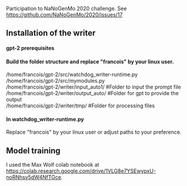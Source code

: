 Participation to NaNoGenMo 2020 challenge.
See https://github.com/NaNoGenMo/2020/issues/17

## Installation of the writer
#### gpt-2 prerequisites
#### Build the folder structure and replace "francois" by your linux user.

/home/francois/gpt-2/src/watchdog_writer-runtime.py   
/home/francois/gpt-2/src/mymodules.py   
/home/francois/gpt-2/writer/input_auto1/  #Folder to input the prompt file  
/home/francois/gpt-2/writer/output_auto/  #Folder for gpt to provide the output  
/home/francois/gpt-2/writer/tmp/          #Folder for processing files  

#### In watchdog_writer-runtime.py
Replace "francois" by your linux user or adjust paths to your preference.

## Model training
I used the Max Wolf colab notebook at https://colab.research.google.com/drive/1VLG8e7YSEwypxU-noRNhsv5dW4NfTGce.
